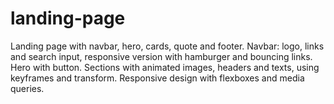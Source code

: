 # landing-page

Landing page with navbar, hero, cards, quote and footer.
Navbar: logo, links and search input, responsive version with hamburger and bouncing links.
Hero with button. Sections with animated images, headers and texts, using keyframes and transform.
Responsive design with flexboxes and media queries.
